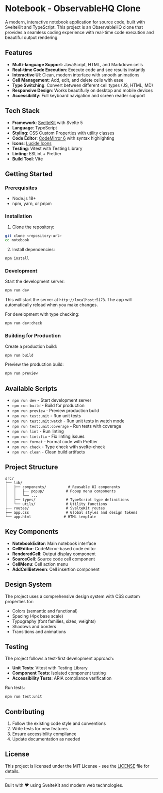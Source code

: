 # Notebook - ObservableHQ Clone

A modern, interactive notebook application for source code, built with SvelteKit and TypeScript. This project is an ObservableHQ clone that provides a seamless coding experience with real-time code execution and beautiful output rendering.

## Features

- **Multi-language Support**: JavaScript, HTML, and Markdown cells
- **Real-time Code Execution**: Execute code and see results instantly
- **Interactive UI**: Clean, modern interface with smooth animations
- **Cell Management**: Add, edit, and delete cells with ease
- **Type Switching**: Convert between different cell types (JS, HTML, MD)
- **Responsive Design**: Works beautifully on desktop and mobile devices
- **Accessibility**: Full keyboard navigation and screen reader support

## Tech Stack

- **Framework**: [SvelteKit](https://kit.svelte.dev/) with Svelte 5
- **Language**: TypeScript
- **Styling**: CSS Custom Properties with utility classes
- **Code Editor**: [CodeMirror 6](https://codemirror.net/) with syntax highlighting
- **Icons**: [Lucide Icons](https://lucide.dev/)
- **Testing**: Vitest with Testing Library
- **Linting**: ESLint + Prettier
- **Build Tool**: Vite

## Getting Started

### Prerequisites

- Node.js 18+
- npm, yarn, or pnpm

### Installation

1. Clone the repository:

```bash
git clone <repository-url>
cd notebook
```

2. Install dependencies:

```bash
npm install
```

### Development

Start the development server:

```bash
npm run dev
```

This will start the server at `http://localhost:5173`. The app will automatically reload when you make changes.

For development with type checking:

```bash
npm run dev:check
```

### Building for Production

Create a production build:

```bash
npm run build
```

Preview the production build:

```bash
npm run preview
```

## Available Scripts

- `npm run dev` - Start development server
- `npm run build` - Build for production
- `npm run preview` - Preview production build
- `npm run test:unit` - Run unit tests
- `npm run test:unit:watch` - Run unit tests in watch mode
- `npm run test:unit:coverage` - Run tests with coverage
- `npm run lint` - Run linting
- `npm run lint:fix` - Fix linting issues
- `npm run format` - Format code with Prettier
- `npm run check` - Type check with svelte-check
- `npm run clean` - Clean build artifacts

## Project Structure

```
src/
├── lib/
│   ├── components/          # Reusable UI components
│   │   ├── popup/          # Popup menu components
│   │   └── ...
│   ├── types/              # TypeScript type definitions
│   └── utils/              # Utility functions
├── routes/                 # SvelteKit routes
├── app.css                 # Global styles and design tokens
└── app.html               # HTML template
```

## Key Components

- **NotebookEditor**: Main notebook interface
- **CellEditor**: CodeMirror-based code editor
- **RenderedCell**: Output display component
- **SourceCell**: Source code cell component
- **CellMenu**: Cell action menu
- **AddCellBetween**: Cell insertion component

## Design System

The project uses a comprehensive design system with CSS custom properties for:

- Colors (semantic and functional)
- Spacing (4px base scale)
- Typography (font families, sizes, weights)
- Shadows and borders
- Transitions and animations

## Testing

The project follows a test-first development approach:

- **Unit Tests**: Vitest with Testing Library
- **Component Tests**: Isolated component testing
- **Accessibility Tests**: ARIA compliance verification

Run tests:

```bash
npm run test:unit
```

## Contributing

1. Follow the existing code style and conventions
2. Write tests for new features
3. Ensure accessibility compliance
4. Update documentation as needed

## License

This project is licensed under the MIT License - see the [LICENSE](LICENSE) file for details.

---

Built with ❤️ using SvelteKit and modern web technologies.
